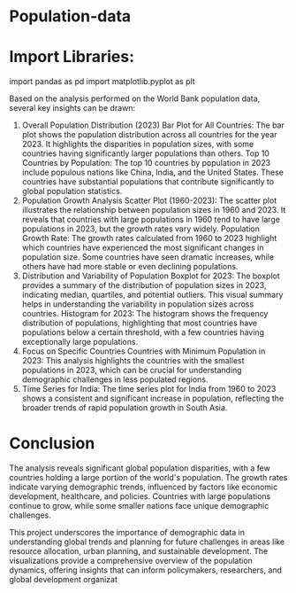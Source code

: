 # Population-data

# Import Libraries:
import pandas as pd
import matplotlib.pyplot as plt

Based on the analysis performed on the World Bank population data, several key insights can be drawn:

1. Overall Population Distribution (2023)
Bar Plot for All Countries: The bar plot shows the population distribution across all countries for the year 2023. It highlights the disparities in population sizes, with some countries having significantly larger populations than others.
Top 10 Countries by Population: The top 10 countries by population in 2023 include populous nations like China, India, and the United States. These countries have substantial populations that contribute significantly to global population statistics.
2. Population Growth Analysis
Scatter Plot (1960-2023): The scatter plot illustrates the relationship between population sizes in 1960 and 2023. It reveals that countries with large populations in 1960 tend to have large populations in 2023, but the growth rates vary widely.
Population Growth Rate: The growth rates calculated from 1960 to 2023 highlight which countries have experienced the most significant changes in population size. Some countries have seen dramatic increases, while others have had more stable or even declining populations.
3. Distribution and Variability of Population
Boxplot for 2023: The boxplot provides a summary of the distribution of population sizes in 2023, indicating median, quartiles, and potential outliers. This visual summary helps in understanding the variability in population sizes across countries.
Histogram for 2023: The histogram shows the frequency distribution of populations, highlighting that most countries have populations below a certain threshold, with a few countries having exceptionally large populations.
4. Focus on Specific Countries
Countries with Minimum Population in 2023: This analysis highlights the countries with the smallest populations in 2023, which can be crucial for understanding demographic challenges in less populated regions.
5. Time Series for India: The time series plot for India from 1960 to 2023 shows a consistent and significant increase in population, reflecting the broader trends of rapid population growth in South Asia.

# Conclusion
The analysis reveals significant global population disparities, with a few countries holding a large portion of the world's population. The growth rates indicate varying demographic trends, influenced by factors like economic development, healthcare, and policies. Countries with large populations continue to grow, while some smaller nations face unique demographic challenges.

This project underscores the importance of demographic data in understanding global trends and planning for future challenges in areas like resource allocation, urban planning, and sustainable development. The visualizations provide a comprehensive overview of the population dynamics, offering insights that can inform policymakers, researchers, and global development organizat

